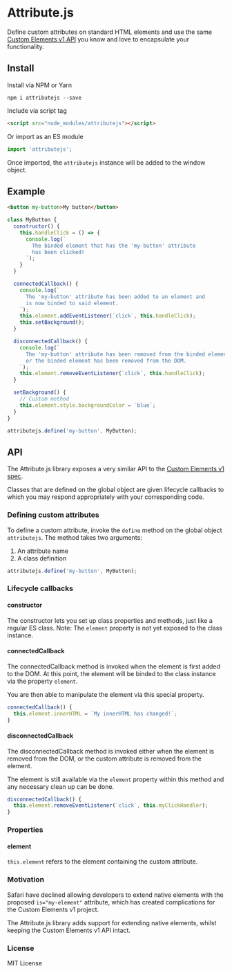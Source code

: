 # Attribute.js

Define custom attributes on standard HTML elements and use the same [Custom Elements v1 API](https://developers.google.com/web/fundamentals/web-components/customelements) you know and love to encapsulate your functionality.

## Install

Install via NPM or Yarn

```shell
npm i attributejs --save
```

Include via script tag

```html
<script src="node_modules/attributejs"></script>
```

Or import as an ES module

```js
import 'attributejs';
```

Once imported, the `attributejs` instance will be added to the window object.

## Example

```html
<button my-button>My button</button>
```

```js
class MyButton {
  constructor() {
    this.handleClick = () => {
      console.log(`
        The binded element that has the 'my-button' attribute 
        has been clicked!
      `);
    }
  }

  connectedCallback() {
    console.log(`
      The 'my-button' attribute has been added to an element and 
      is now binded to said element.
    `);
    this.element.addEventListener(`click`, this.handleClick);
    this.setBackground();
  }

  disconnectedCallback() {
    console.log(`
      The 'my-button' attribute has been removed from the binded element,
      or the binded element has been removed from the DOM.
    `);
    this.element.removeEventListener(`click`, this.handleClick);
  }

  setBackground() {
    // Custom method
    this.element.style.backgroundColor = `blue`;
  }
}

attributejs.define('my-button', MyButton);
```

## API

The Attribute.js library exposes a very similar API to the [Custom Elements v1 spec](https://developers.google.com/web/fundamentals/web-components/customelements).

Classes that are defined on the global object are given lifecycle callbacks to which you may respond appropriately with your corresponding code.

### Defining custom attributes

To define a custom attribute, invoke the `define` method on the global object `attributejs`.
The method takes two arguments:
1. An attribute name
2. A class definition

```js
attributejs.define('my-button', MyButton);
```

### Lifecycle callbacks

#### constructor

The constructor lets you set up class properties and methods, just like a regular ES class.
Note: The `element` property is not yet exposed to the class instance.

#### connectedCallback

The connectedCallback method is invoked when the element is first added to the DOM.
At this point, the element will be binded to the class instance via the property `element`.

You are then able to manipulate the element via this special property.

```js
connectedCallback() {
  this.element.innerHTML = `My innerHTML has changed!`;
}
```

#### disconnectedCallback

The disconnectedCallback method is invoked either when the element is removed from the DOM,
or the custom attribute is removed from the element.

The element is still available via the `element` property within this method and any necessary clean up can be done.

```js
disconnectedCallback() {
  this.element.removeEventListener(`click`, this.myClickHandler);
}
```

### Properties

#### element

`this.element` refers to the element containing the custom attribute.

### Motivation

Safari have declined allowing developers to extend native elements with the proposed `is="my-element"`
attribute, which has created complications for the Custom Elements v1 project.

The Attribute.js library adds support for extending native elements, whilst keeping the Custom Elements v1 API intact.

### License

MIT License